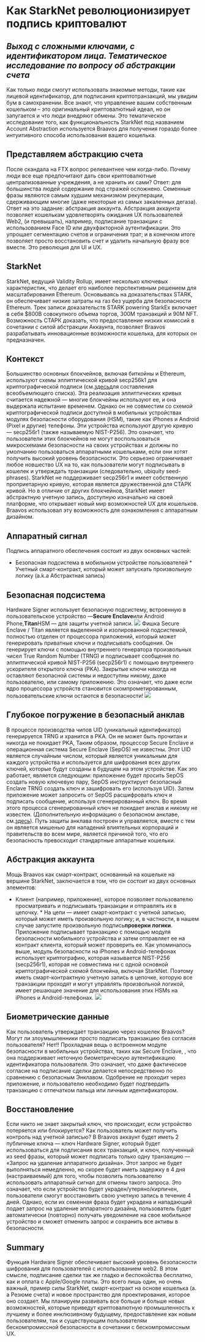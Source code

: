 # Как StarkNet революционизирует подпись криптовалют
## *Выход с сложными ключами, с идентификатором лица. Тематическое исследование по вопросу об абстракции счета*
Как только люди смогут использовать знакомые методы, такие как лицевой идентификатор, для подписания криптотранзакций, мы увидим бум в самохранении. Все знают, что управление вашим собственным кошельком – это оригинальный криптовалютный идеал, но он запугается и что люди внедряют обмены. Это тематическое исследование того, как функциональность StarkNet под названием Account Abstraction используется Braavos для получения гораздо более интуитивного способа использования вашего кошелька.
## Представляем абстракцию счета
После скандала на FTX вопрос релевантнее чем когда-либо. Почему люди все еще предпочитают дать свои криптовалютные централизованные учреждения, а не хранить их сами? Ответ: для большинства людей содержание под стражей осложнено. Семенные фразы являются самым худшим механизмом рекуперации, сдерживающим многие (даже некоторые из самых закаленных дегаза). Ответ на это задание: абстракция аккаунта. Абстракция аккаунта позволяет кошелькам удовлетворять ожидания UX пользователей Web2, (и превышать), например, подписание транзакции с использованием Face ID или двухфакторной аутентификации. Это упрощает сегментацию счетов и ограничения трат; и в конечном итоге позволяет просто восстановить счет и удалить начальную фразу все вместе. Это революция для UI и UX.
## StarkNet
StarkNet, ведущий Validity Rollup, имеет несколько ключевых характеристик, что делает его наиболее перспективным решением для масштабирования Ethereum. Основываясь на доказательствах STARK, он обеспечивает низкие затраты на газ без ущерба для безопасности Ethereum. Трек записи доказательств STARK powering StarkEx включает в себя $800B совокупного объема торгов, 300M транзакций и 90M NFT. Возможность СТАРК доказать, что предоставление низких комиссий в сочетании с силой абстракции Аккаунта, позволяет Braavos разрабатывать инновационные возможности кошелька, для которых он предназначен.
## Контекст
Большинство основных блокчейнов, включая биткойны и Ethereum, используют схемы эллиптической кривой secp256k1 для криптографической подписи (см.[здесь](http://ethanfast.com/top-crypto.html)для составления всеобъемлющего списка). Эта реализация эллиптических кривых считается надежной — многие блокчейны используют ее, и она выдержала испытание временем. Однако он не совместим со схемой криптографической подписи доступной в мобильных устройствах модулях безопасности оборудования (HSM), такие как iPhones и Android (Pixel и другие) телефоны. Эти устройства используют другую кривую — secp256r1 (также называемую NIST-P256). Это означает, что пользователи этих блокчейнов не могут воспользоваться микросхемами безопасности на своих устройствах и должны по умолчанию пользоваться аппаратными кошельками, если они хотят получить высокий уровень безопасности. Это серьезно ограничивает любое новшество UX на то, как пользователи могут подписывать в кошелек и утверждать транзакции (следовательно, ubiquity seed-phrases). StarkNet не поддерживает secp256r1 и имеет собственную проприетарную кривую, которая является дружественной для СТАРК кривой. Но в отличие от других блокчейнов, StarkNet имеет абстрактную учетную запись, доступную изначально на своей платформе, что открывает новый мир возможностей UX для кошельков. Braavos использовал эту возможность для ознакомления с аппаратным дизайном.
## Аппаратный сигнал
Подпись аппаратного обеспечения состоит из двух основных частей:
* Безопасная подсистема в мобильном устройстве пользователей * Учетный смарт-контракт, который может запускать произвольную логику (a.k.a Абстрактная запись)
## Безопасная подсистема
Hardware Signer использует безопасную подсистему, встроенную в пользовательское устройство —**Secure Enclave**или Android Phone,**Titan**HSM — для защиты учетной записи. ![](https://miro.medium.com/max/1400/0*EPm8q10ykvFGnvcv) Фишка Secure Enclave / Titan является выделенной и изолированной подсистемой, полностью отделен от процессора приложений, который может генерировать приватные ключи и подписывать сообщения. Он генерирует ключи с помощью внутреннего генератора произвольных чисел True Random Number (TRNG) и подписывает сообщения по эллиптической кривой NIST-P256 (secp256r1) с помощью внутреннего ускорителя открытого ключа (PKA). Закрытые ключи никогда не оставляют безопасной системы и недоступны никому, даже пользователю, или самому приложению. Это означает, что даже если ядро процессора устройств становится скомпрометированным, пользовательские ключи остаются в безопасности! ![](https://miro.medium.com/max/1400/0*yHJ--fK8keNdTci8)
## Глубокое погружение в безопасный анклав
В процессе производства чипов UID (уникальный идентификатор) генерируется TRNG и хранится в PKA. Он не может быть прочитан и никогда не покидает PKA, Таким образом, процессор Secure Enclave и операционная система Secure Enclave (SepOS) не известны. Этот UID является случайным числом, который является уникальным для каждого устройства и используется для шифрования всех других ключей, которые будут созданы в будущем на этом устройстве. Как это работает, является следующим: приложение будет просить SepOS создать новую ключевую пару, SepOS инструктирует безопасный Enclave TRNG создать ключ и зашифровать его (используя UID). Затем приложение может запросить от SepOS расшифровать ключ и подписать сообщение, используя сгенерированный ключ. Во время этого процесса сгенерированный ключ не покидает анклав и никому не известен. (Дополнительную информацию о безопасном анклаве, см.[здесь](https://support.apple.com/en-il/guide/security/sec59b0b31ff/web)). Путь защиты анклава построен и управляется, вместе с тем он является мишенью для нападений влиятельных корпораций и правительств во всем мире, является причиной того, что его безопасность превосходит стандартные аппаратные кошельки.
## Абстракция аккаунта
Мощь Braavos как смарт-контракт, основанный на кошельке на вершине StarkNet, заключается в том, что он состоит из двух основных элементов:
* Клиент (например, приложение), которое позволяет пользователю просматривать и подписывать транзакции и отправлять их в цепочку. * На цепи — имеет смарт-контракт с учетной записью, который может иметь произвольную логику; и, в частности, в нашем случае запустите произвольную подпись**проверки логики**. Приложение подписывает транзакцию с помощью модуля безопасности мобильного устройства и затем отправляет ее на контракт клиента, который может проверить ее. Как упоминалось выше, модуль безопасности на iPhones и Android-телефонах использует криптографию, которая называется NIST-P256 (secp256r1), которая не совместима ни с одной основной криптографической схемой блокчейна, включая StarkNet. Поэтому иметь смарт-контрактную учетную запись в цепочке, которую все транзакции проходят и могут управлять произвольной логикой, имеет решающее значение для использования этих HSMs на iPhones и Android-телефонах. ![](https://miro.medium.com/max/1400/0*1gItqYMJgmpu_fXc)
## Биометрические данные
Как пользователь утверждает транзакцию через кошелек Braavos? Могут ли злоумышленники просто подписать транзакцию без согласия пользователя? Нет!! Прохладная вещь о встроенном модуле безопасности в мобильных устройствах, таких как Secure Enclave, , что она поддерживает неточную биометрическую аутентификацию идентификатора пользователя. Это означает, что даже фактическое согласие на подписание сделки делается непосредственно по сравнению с безопасным Энклавом. Одобрение не проходит через приложение, и пользователю необходимо будет подтвердить транзакцию с отпечатком пальца или личным идентификатором.
## Восстановление
Если никто не знает закрытый ключ, что происходит, если устройство потеряется или блокируется? Как пользователь может получить контроль над учетной записью? В Braavos аккаунт будет иметь 2 публичные ключа — ключ Hardware Signer, который будет использоваться для подписания всех транзакций, и ключ, полученный из seed фразы, который может подписать только одну транзакцию — «Запрос на удаление аппаратного дизайна». Этот запрос не будет выполняться немедленно, но скорее будет иметь задержку в 4 дня (настраиваемый) для того, чтобы позволить пользователю использовать аппаратный сигнал для отмены такого запроса. Это означает, что если устройство будет украден/утеряно/кирпичен, пользователи смогут восстановить свою учетную запись в течение 4 дней. Однако, если их семенная фраза будет украдена и нападающий подает запрос на удаление аппаратного дизайна, пользователь будет автоматически (повторно) получать уведомление на свое мобильное устройство и сможет отменить запрос и сохранить все активы в безопасности.
## Summary
Функция Hardware Signer обеспечивает высокий уровень безопасности шифрования для пользователей с использованием web2. В этом смысле, подписание сделки так же гладко и беспокойства бесплатно, как и оплата с Apple/Google платы. Это всего лишь один, но очень важный, пример силы StarkNet, смарт-контракт на основе кошелька (a. a Резюме счета) и новое пространство для проектирования, которое оно создает. Мы планируем развивать все больше и больше новых возможностей, которые приведут криптовалютную промышленность к лучшему и более инклюзивному будущему, предоставление как новым пользователям, так и существующим пользователям бескомпромиссной безопасности в сочетании с бескомпромиссным UX.